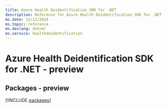 ```yaml
---
title: Azure Health Deidentification SDK for .NET
description: Reference for Azure Health Deidentification SDK for .NET
ms.date: 12/12/2024
ms.topic: reference
ms.devlang: dotnet
ms.service: healthdeidentification
---
```

# Azure Health Deidentification SDK for .NET - preview
## Packages - preview
[!INCLUDE [packages](health-deidentification-index.md)]